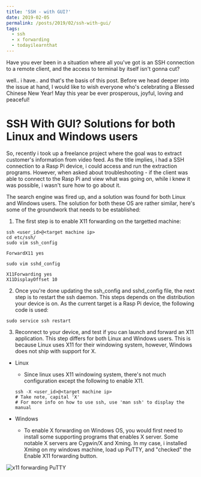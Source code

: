 ```yaml
---
title: 'SSH - with GUI?'
date: 2019-02-05
permalink: /posts/2019/02/ssh-with-gui/
tags:
  - ssh
  - x forwarding
  - todayilearnthat
---
```




Have you ever been in a situation where all you've got is an SSH connection to a remote client, and the access to terminal by itself isn't gonna cut? 

well.. i have.. and that's the basis of this post. Before we head deeper into the issue at hand, I would like to wish everyone who's celebrating a Blessed Chinese New Year! May this year be ever prosperous, joyful, loving and peaceful! 

SSH With GUI? Solutions for both Linux and Windows users
======

So, recently i took up a freelance project where the goal was to extract customer's information from video feed. As the title implies, i had a SSH connection to a Rasp Pi device, i could access and run the extraction programs. However, when asked about troubleshooting - if the client was able to connect to the Rasp Pi and view what was going on, while i knew it was possible, i wasn't sure how to go about it.

The search engine was fired up, and a solution was found for both Linux and Windows users. The solution for both these OS are rather similar, here's some of the groundwork that needs to be established:

1) The first step is to enable X11 forwarding on the targetted machine:
```
ssh <user_id>@<target machine ip>
cd etc/ssh/
sudo vim ssh_config
```
```
ForwardX11 yes
```
```
sudo vim sshd_config
```
```
X11Forwarding yes
X11DisplayOffset 10
```

2) Once you're done updating the ssh_config and sshd_config file, the next step is to restart the ssh daemon. This steps depends on the distribution your device is on. As the current target is a Rasp Pi device, the following code is used:
```
sudo service ssh restart
```

3) Reconnect to your device, and test if you can launch and forward an X11 application. This step differs for both Linux and Windows users. This is because Linux uses X11 for their windowing system, however, Windows does not ship with support for X.

* Linux 
  * Since linux uses X11 windowing system, there's not much configuration except the following to enable X11.
  ```
  ssh -X <user_id>@<target machine ip> 
  # Take note, capital 'X'
  # For more info on how to use ssh, use 'man ssh' to display the manual
  ```

* Windows
  * To enable X forwarding on Windows OS, you would first need to install some supporting programs that enables X server. Some notable X servers are Cygwin/X and Xming. In my case, i installed Xming on my windows machine, load up PuTTY, and "checked" the Enable X11 forwarding button. 

![x11 forwarding PuTTY](https://i.stack.imgur.com/B7r4t.png "PuTTY X11 forwarding")

